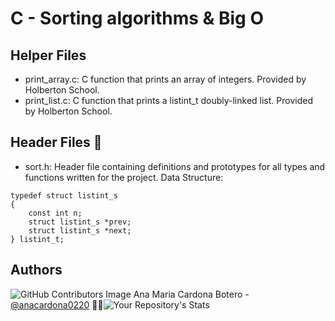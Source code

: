 # C - Sorting algorithms & Big O

## Helper Files
* print_array.c: C function that prints an array of integers. Provided by Holberton School.
* print_list.c: C function that prints a listint_t doubly-linked list. Provided by Holberton School.
## Header Files 📁
* sort.h: Header file containing definitions and prototypes for all types and functions written for the project.
Data Structure:
```
typedef struct listint_s
{
	const int n;
	struct listint_s *prev;
	struct listint_s *next;
} listint_t;
```
## Authors
![GitHub Contributors Image](https://contrib.rocks/image?repo=anacardona0220/holbertonschool-higher_level_programming) Ana Maria Cardona Botero - <a href="https://github.com/anacardona0220" target="_blank"> @anacardona0220</a> :genie_woman:![Your Repository's Stats](https://github-readme-stats.vercel.app/api?username=anacardona0220&show_icons=true)
